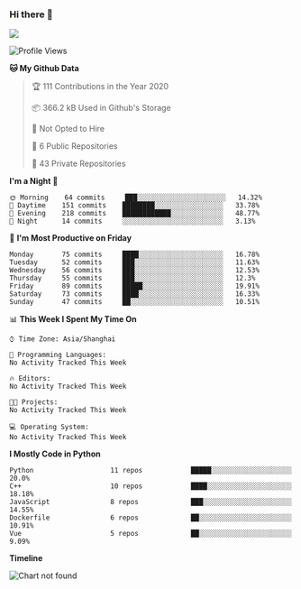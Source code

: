 ### Hi there 👋

<!--
**worsecoder/worsecoder** is a ✨ _special_ ✨ repository because its `README.md` (this file) appears on your GitHub profile.

Here are some ideas to get you started:

- 🔭 I’m currently working on ...
- 🌱 I’m currently learning ...
- 👯 I’m looking to collaborate on ...
- 🤔 I’m looking for help with ...
- 💬 Ask me about ...
- 📫 How to reach me: ...
- 😄 Pronouns: ...
- ⚡ Fun fact: ...
-->

![](https://github-readme-stats.vercel.app/api?username=worsecoder&theme=dark)

<!--START_SECTION:waka-->
![Profile Views](http://img.shields.io/badge/Profile%20Views-3-blue)

**🐱 My Github Data** 

> 🏆 111 Contributions in the Year 2020
 > 
> 📦 366.2 kB Used in Github's Storage 
 > 
> 🚫 Not Opted to Hire
 > 
> 📜 6 Public Repositories 
 > 
> 🔑 43 Private Repositories  
 > 
**I'm a Night 🦉** 

```text
🌞 Morning    64 commits     ███░░░░░░░░░░░░░░░░░░░░░░   14.32% 
🌆 Daytime    151 commits    ████████░░░░░░░░░░░░░░░░░   33.78% 
🌃 Evening    218 commits    ████████████░░░░░░░░░░░░░   48.77% 
🌙 Night      14 commits     ░░░░░░░░░░░░░░░░░░░░░░░░░   3.13%

```
📅 **I'm Most Productive on Friday** 

```text
Monday       75 commits     ████░░░░░░░░░░░░░░░░░░░░░   16.78% 
Tuesday      52 commits     ███░░░░░░░░░░░░░░░░░░░░░░   11.63% 
Wednesday    56 commits     ███░░░░░░░░░░░░░░░░░░░░░░   12.53% 
Thursday     55 commits     ███░░░░░░░░░░░░░░░░░░░░░░   12.3% 
Friday       89 commits     █████░░░░░░░░░░░░░░░░░░░░   19.91% 
Saturday     73 commits     ████░░░░░░░░░░░░░░░░░░░░░   16.33% 
Sunday       47 commits     ██░░░░░░░░░░░░░░░░░░░░░░░   10.51%

```


📊 **This Week I Spent My Time On** 

```text
⌚︎ Time Zone: Asia/Shanghai

💬 Programming Languages: 
No Activity Tracked This Week

🔥 Editors: 
No Activity Tracked This Week

🐱‍💻 Projects: 
No Activity Tracked This Week

💻 Operating System: 
No Activity Tracked This Week

```

**I Mostly Code in Python** 

```text
Python                   11 repos            █████░░░░░░░░░░░░░░░░░░░░   20.0% 
C++                      10 repos            ████░░░░░░░░░░░░░░░░░░░░░   18.18% 
JavaScript               8 repos             ███░░░░░░░░░░░░░░░░░░░░░░   14.55% 
Dockerfile               6 repos             ██░░░░░░░░░░░░░░░░░░░░░░░   10.91% 
Vue                      5 repos             ██░░░░░░░░░░░░░░░░░░░░░░░   9.09%

```


**Timeline**

![Chart not found](https://raw.githubusercontent.com/worsecoder/worsecoder/master/charts/bar_graph.png) 


<!--END_SECTION:waka-->
